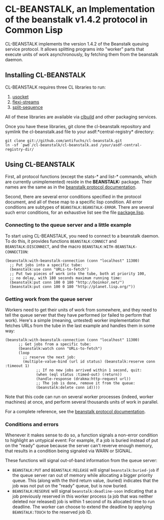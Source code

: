 # CL-BEANSTALK, an Implementation of the beanstalk v1.4.2 protocol in Common Lisp

CL-BEANSTALK implements the version 1.4.2 of the Beanstalk queuing service protocol. It allows splitting programs into "worker" parts that execute units of work asynchronously, by fetching them from the beanstalk daemon.

## Installing CL-BEANSTALK

CL-BEANSTALK requires three CL libraries to run:

1. [usocket](http://common-lisp.net/project/usocket)
2. [flexi-streams](http://weitz.de/flexi-streams/)
3. [split-sequence](http://www.cliki.net/SPLIT-SEQUENCE)

All of these libraries are available via [clbuild](http://common-lisp.net/project/clbuild) and other packaging services.

Once you have these libraries, git clone the cl-beanstalk repository and symlink the cl-beanstalk.asd file to your asdf:\*central-registry\* directory:

	git clone git://github.com/antifuchs/cl-beanstalk.git
	ln -sf `pwd`/cl-beanstalk/cl-beanstalk.asd /your/asdf-central-registry-dir/
	
## Using CL-BEANSTALK

First, all protocol functions (except the stats-\* and list-\* commands, which are currently unimplemented) reside in the **BEANSTALK:** package. Their names are the same as in the [beanstalk protocol documentation](http://github.com/kr/beanstalkd/blob/v1.4.2/doc/protocol.txt?raw=true).

Second, there are several error conditions specified in the protocol document, and all of these map to a specific lisp condition. All error conditions are subtypes of `BEANSTALK:BEANSTALK-ERROR`. There are several such error conditions, for an exhaustive list see the file [package.lisp](package.lisp). 

### Connecting to the queue server and a little example

To start using CL-BEANSTALK, you need to connect to a beanstalk daemon. To do this, it provides functions `BEANSTALK:CONNECT` and `BEANSTALK:DISCONNECT`, and the macro `BEANSTALK:WITH-BEANSTALK-CONNECTION`:

	(beanstalk:with-beanstalk-connection (conn "localhost" 11300)
	  ;; Put jobs into a specific tube:
	  (beanstalk:use conn "URLs-to-fetch")
	  ;; Put two pieces of work into the tube, both at priority 100, 
	  ;; no delay, with 180 seconds maximum running time:
	  (beanstalk:put conn 100 0 180 "http://boinkor.net/")
	  (beanstalk:put conn 100 0 180 "http://planet.lisp.org/"))

### Getting work from the queue server

Workers need to get their units of work from somewhere, and they need to tell the queue server that they have performed (or failed to perform that work). Here's a simple (meaning, untested) worker implementation that fetches URLs from the tube in the last example and handles them in some way:

	(beanstalk:with-beanstalk-connection (conn "localhost" 11300)
		  ;; Get jobs from a specific tube:
		  (beanstalk:watch conn "URLs-to-fetch")
		  (loop 
		    ;; reserve the next job:
		    (multiple-value-bind (url id status) (beanstalk:reserve conn :timeout 1)
	              ;; If no new jobs arrived within 1 second, quit:
	              (when (eql status :timed-out) (return))
	              (handle-response (drakma:http-request url))
	              ;; The job is done, remove it from the queue:
	              (beanstalk:delete conn id))))

Note that this code can run on several worker processes (indeed, worker machines) at once, and perform several thousands units of work in parallel.

For a complete reference, see the [beanstalk protocol documentation](http://github.com/kr/beanstalkd/blob/v1.4.2/doc/protocol.txt?raw=true).

### Conditions and errors

Whenever it makes sense to do so, a function signals a non-error condition to highlight an untypical event: For example, if a job is buried instead of put on the "ready" queue because the server can't reverve enough memory, that results in a condition being signaled via WARN or SIGNAL.

These functions will signal out-of-band information from the queue server:

* `BEANSTALK:PUT` and `BEANSTALK:RELEASE` will signal `beanstalk:buried-job` if the queue server ran out of memory while allocating a bigger priority queue. This (along with the third return value, :buried) indicates that the job was not put on the "ready" queue, but is now buried.
* `BEANSTALK:RESERVE` will signal `beanstalk:deadline-soon` indicating that a job previously reserved in this worker process (a job that was neither deleted nor released) job is within 1 second of its allocated time to run deadline. The worker can choose to extend the deadline by applying `BEANSTALK:TOUCH` to the reserved job ID.